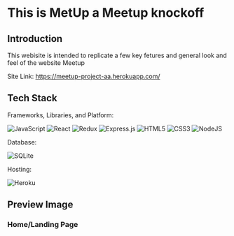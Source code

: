 # This is MetUp a Meetup knockoff

## Introduction
  This webisite is intended to replicate a few key fetures and general look and feel of the website Meetup
  
  Site Link: https://meetup-project-aa.herokuapp.com/
  
## Tech Stack
  Frameworks, Libraries, and Platform:
  
  ![JavaScript](https://img.shields.io/badge/javascript-%23323330.svg?style=for-the-badge&logo=javascript&logoColor=%23F7DF1E) ![React](https://img.shields.io/badge/react-%2320232a.svg?style=for-the-badge&logo=react&logoColor=%2361DAFB) ![Redux](https://img.shields.io/badge/redux-%23593d88.svg?style=for-the-badge&logo=redux&logoColor=white) ![Express.js](https://img.shields.io/badge/express.js-%23404d59.svg?style=for-the-badge&logo=express&logoColor=%2361DAFB) ![HTML5](https://img.shields.io/badge/html5-%23E34F26.svg?style=for-the-badge&logo=html5&logoColor=white) 	![CSS3](https://img.shields.io/badge/css3-%231572B6.svg?style=for-the-badge&logo=css3&logoColor=white) ![NodeJS](https://img.shields.io/badge/node.js-6DA55F?style=for-the-badge&logo=node.js&logoColor=white)
  
  Database:
  
  ![SQLite](https://img.shields.io/badge/sqlite-%2307405e.svg?style=for-the-badge&logo=sqlite&logoColor=white)
  
  Hosting:
  
  ![Heroku](https://img.shields.io/badge/heroku-%23430098.svg?style=for-the-badge&logo=heroku&logoColor=white)

## Preview Image

### Home/Landing Page
   
